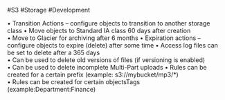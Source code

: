 #S3 #Storage #Development 

• Transition Actions – configure objects to transition to another storage class 
	• Move objects to Standard IA class 60 days after creation  
	• Move to Glacier for archiving after 6 months
• Expiration actions – configure objects to expire (delete) after some time
	• Access log files can be set to delete after a 365 days  
	• Can be used to delete old versions of files (if versioning is enabled)  
	• Can be used to delete incomplete Multi-Part uploads
• Rules can be created for a certain prefix (example: s3://mybucket/mp3/*)  
• Rules can be created for certain objectsTags (example:Department:Finance)